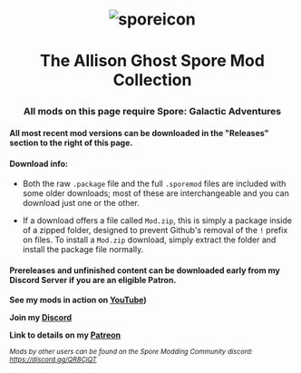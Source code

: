# <p align="center">![sporeicon](https://github.com/Valla-Chan/Spore-Mods/assets/20942102/ec399aeb-c95f-446a-aaa6-6b1ae70514c5)</p>
# <p align="center">The Allison Ghost Spore Mod Collection


### <p align="center">All mods on this page require Spore: Galactic Adventures</p>
#### All most recent mod versions can be downloaded in the "Releases" section to the right of this page.

#### Download info:
- Both the raw `.package` file and the full `.sporemod` files are included with some older downloads; most of these are interchangeable and you can download just one or the other.

- If a download offers a file called `Mod.zip`, this is simply a package inside of a zipped folder, designed to prevent Github's removal of the `!` prefix on files.
To install a `Mod.zip` download, simply extract the folder and install the package file normally. 



#### Prereleases and unfinished content can be downloaded early from my Discord Server if you are an eligible Patron.

<b>See my mods in action on [YouTube](https://www.youtube.com/playlist?list=PL5bpOo1StUgxU_1_fOMyljW3qMw752pMH))</b>

<b>Join my [Discord](https://discord.gg/YV88FYxD2q)</b>

<b>Link to details on my [Patreon](https://www.patreon.com/posts/prerelease-for-76535751)</b>


<sub>*Mods by other users can be found on the Spore Modding Community discord: https://discord.gg/QR8CjQT*
